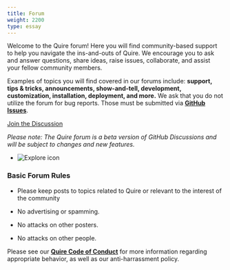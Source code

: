 ```yaml
---
title: Forum
weight: 2200
type: essay
---
```


Welcome to the Quire forum! Here you will find community-based support to help you navigate the ins-and-outs of Quire. We encourage you to ask and answer questions, share ideas, raise issues, collaborate, and assist your fellow community members.

Examples of topics you will find covered in our forums include: **support, tips & tricks, announcements, show-and-tell, development, customization, installation, deployment, and more.** We ask that you do not utilize the forum for bug reports. Those must be submitted via **[GitHub Issues](https://github.com/gettypubs/quire/issues)**.

<div class="action-button">

[Join the Discussion](https://github.com/gettypubs/quire/discussions)

</div>


*Please note: The Quire forum is a beta version of GitHub Discussions and will be subject to changes and new features.*


<div class="feature-cards small-card">

-  ![Explore icon](/img/illustrations/undraw_team_chat_y27k.png)
</div>

### Basic Forum Rules

- Please keep posts to topics related to Quire or relevant to the interest of the community

- No advertising or spamming.

- No attacks on other posters.

- No attacks on other people.

Please see our **[Quire Code of Conduct](https://quire/getty.edu/community/code-of-conduct)** for more information regarding appropriate behavior, as well as our anti-harrassment policy.
